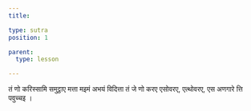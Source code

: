 ```yaml
---
title: 

type: sutra
position: 1

parent:
  type: lesson

---
```


तं णो करिस्सामि समुट्ठाए मत्ता मइमं अभयं विदित्ता तं जे णो करए एसोवरए, एत्थोवरए, एस अणगारे त्ति पवुच्चइ । 


